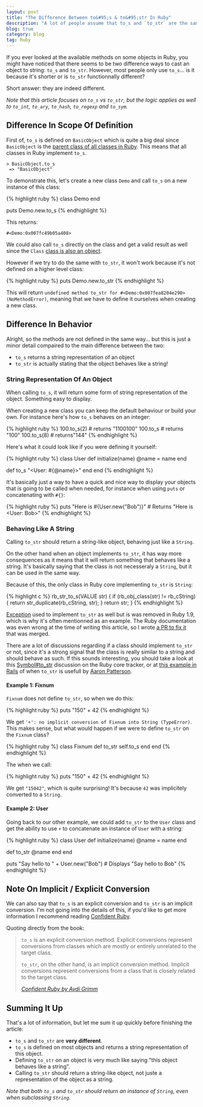 ```yaml
---
layout: post
title: "The Difference Between to&#95;s & to&#95;str In Ruby"
description: "A lot of people assume that to_s and `to_str` are the same methods, but the difference between them is actually quite major."
blog: true
category: blog
tag: Ruby
---
```


If you ever looked at the available methods on some objects in Ruby, you might have noticed that there seems to be two difference ways to cast an object to string: `to_s` and `to_str`. However, most people only use `to_s`... is it because it's shorter or is `to_str` functionnally different?

Short answer: they are indeed different.

_Note that this article focuses on `to_s` vs  `to_str`, but the logic applies as well to `to_int`, `to_ary`, `to_hash`, `to_regexp` and `to_sym`._

## Difference In Scope Of Definition

First of, `to_s` is defined on `BasicObject` which is quite a big deal since `BasicObject` is the [parent class of all classes in Ruby][1]. This means that all classes in Ruby implement `to_s`. 

	> BasicObject.to_s
	 => "BasicObject"

To demonstrate this, let's create a new class `Demo` and call `to_s` on a new instance of this class:

{% highlight ruby %}
class Demo
end

puts Demo.new.to_s
{% endhighlight %}

This returns:

	#<Demo:0x007fc49b05a408>

We could also call `to_s` directly on the class and get a valid result as well since the `Class` [class is also an object][2].

However if we try to do the same with `to_str`, it won't work because it's not defined on a higher level class:

{% highlight ruby %}
puts Demo.new.to_str
{% endhighlight %}

This will return `undefined method to_str for #<Demo:0x007fea8204e290> (NoMethodError)`, meaning that we have to define it ourselves when creating a new class.

## Difference In Behavior

Alright, so the methods are not defined in the same way... but this is just a minor detail compaired to the main difference between the two: 

- `to_s` returns a string representation of an object
- `to_str` is actually stating that the object behaves like a string!

### String Representation Of An Object

When calling `to_s`, it will return some form of string representation of the object. Something easy to display.

When creating a new class you can keep the default behaviour or build your own. For instance here's how `to_s` behaves on an integer:

{% highlight ruby %}
100.to_s(2) # returns "1100100"
100.to_s # returns "100"
100.to_s(8) # returns"144"
{% endhighlight %}

Here's what it could look like if you were defining it yourself:

{% highlight ruby %}
class User
  def initialize(name)
   @name = name
  end

  def to_s
   "<User: #{@name}>"
  end
end
{% endhighlight %}

It's basically just a way to have a quick and nice way to display your objects that is going to be called when needed, for instance when using `puts` or concatenating with  `#{}`:

{% highlight ruby %}
puts "Here is #{User.new("Bob")}" # Returns "Here is <User: Bob>"
{% endhighlight %}

### Behaving Like A String

Calling `to_str` should return a string-like object, behaving just like a `String`.

On the other hand when an object implements `to_str`, it has way more consequences as it means that it will return something that behaves like a string. It's basically saying that the class is not necesseraly a `String`, but it can be used in the same way. 


Because of this, the only class in Ruby core implementing `to_str` is `String`:

{% highlight c %}
rb_str_to_s(VALUE str)
{
 if (rb_obj_class(str) != rb_cString) {
    return str_duplicate(rb_cString, str);
 }
 return str;
}
{% endhighlight %}

[Exception][3] used to implement `to_str` as well but is was removed in Ruby 1.9, which is why it's often mentionned as an example. The Ruby documentation was even wrong at the time of writing this article, so I wrote [a PR to fix it][4] that was merged.

There are a lot of discussions regarding if a class should implement `to_str` or not,  since it's a strong signal that the class is really similar to a string and should behave as such. If this sounds interesting, you should take a look at this [Symbol#to_str][5] discussion on the Ruby core tracker, or at [this example in Rails][6] of when `to_str` is usefull by [Aaron Patterson][7].


#### Example 1: Fixnum

`Fixnum` does not define `to_str`, so when we do this:

{% highlight ruby %}
puts "150" + 42
{% endhighlight %}

We get `'+': no implicit conversion of Fixnum into String (TypeError)`. This makes sense, but what would happen if we were to define `to_str` on the `Fixnum` class?

{% highlight ruby %}
class Fixnum
  def to_str
   self.to_s
  end
end
 {% endhighlight %}

The when we call:

{% highlight ruby %}
puts "150" + 42
{% endhighlight %}

We get `"15042"`, which is quite surprising! It's because `42` was implicitely converted to a `String`.

#### Example 2: User

Going back to our other example, we could add `to_str`  to the `User` class and get the ability to use `+` to concatenate an instance of `User` with a string:

{% highlight ruby %}
class User
  def initialize(name)
   @name = name
  end

  def to_str
   @name
  end
end

puts "Say hello to " + User.new("Bob") # Displays "Say hello to Bob"
{% endhighlight %}

## Note On Implicit / Explicit Conversion

We can also say that `to_s` is an explicit conversion and `to_str` is an implicit conversion. I'm not going into the details of this, if you'd like to get more information I recommend reading [Confident Ruby][8].

Quoting directly from the book:

> `to_s` is an explicit conversion method. Explicit conversions represent conversions from classes which are mostly or entirely unrelated to the target class.
> 
> `to_str`, on the other hand, is an implicit conversion method. Implicit conversions represent conversions from a class that is closely related to the target class.
> 
> _[Confident Ruby by Avdi Grimm][9]_


## Summing It Up

That's a lot of information, but let me sum it up quickly before finishing the article:

- `to_s` and `to_str` are **very different**.
- `to_s` is defined on most objects and returns a string representation of this object.
- Defining `to_str` on an object is very much like saying "this object behaves like a string".
- Calling `to_str` should return a string-like object, not juste a representation of the object as a string.

_Note that both `to_s` and `to_str` should return an instance of `String`, even when subclassing `String`._

[1]:	https://ruby-doc.org/core-2.2.0/BasicObject.html
[2]:	https://ruby-doc.org/core-2.2.0/Class.html
[3]:	http://apidock.com/ruby/Exception/to_str
[4]:	https://github.com/ruby/ruby/pull/1517
[5]:	https://bugs.ruby-lang.org/issues/7849
[6]:	https://github.com/rails/rails/commit/188cc90af9b29d5520564af7bd7bbcdc647953ca
[7]:	https://twitter.com/tenderlove
[8]:	http://amzn.to/2iV2Ngq
[9]:	http://amzn.to/2iV2Ngq